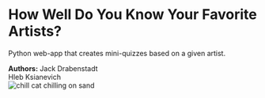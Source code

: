 # How Well Do You Know Your Favorite Artists?
Python web-app that creates mini-quizzes based on a given artist.

**Authors:**
Jack Drabenstadt  
Hleb Ksianevich  
![chill cat chilling on sand](https://t4.ftcdn.net/jpg/05/62/99/31/360_F_562993122_e7pGkeY8yMfXJcRmclsoIjtOoVDDgIlh.jpg)